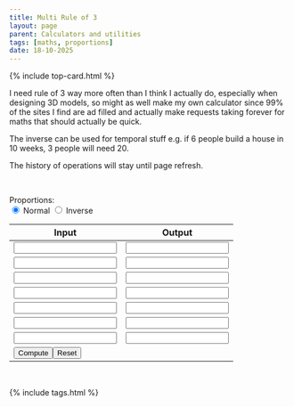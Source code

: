 ```yaml
---
title: Multi Rule of 3
layout: page
parent: Calculators and utilities
tags: [maths, proportions]
date: 18-10-2025
---
```

{% include top-card.html %}

I need rule of 3 way more often than I think I actually do, especially when designing 3D models, so might as well make my own calculator since 99% of the sites I find are ad filled and actually make requests taking forever for maths that should actually be quick.

The inverse can be used for temporal stuff e.g. if 6 people build a house in 10 weeks, 3 people will need 20.

The history of operations will stay until page refresh.


<br />

<script src="{{ site.baseurl }}/assets/js/ruleo3.js"></script>

<span>Proportions:</span><br />
<label>
    <input type="radio" name="props" value="normal" checked onchange="swap()"> Normal 
</label>
<label style="margin-in: 20px;">
    <input type="radio" name="props" value="inverse" onchange="swap()"> Inverse
</label>

<table>
    <thead>
        <th>Input</th>
        <th>Output</th>
    </thead>
    <tbody id="propstable">
        <tr>
            <td><input type="number" id="in1"></td>
            <td><input type="number" id="out1"><span id="nout1"></span></td>
        </tr>
        <tr>
            <td><input type="number" id="in2"></td>
            <td><input type="number" id="out2"><span id="nout2"></span></td>
        </tr>
        <tr>
            <td><input type="number" id="in3" class="multi"></td>
            <td><input type="number" id="out3" class="multi"><span id="nout3"></span></td>
        </tr>
        <tr>
            <td><input type="number" id="in4" class="multi"></td>
            <td><input type="number" id="out4" class="multi"><span id="nout4"></span></td>
        </tr>
        <tr>
            <td><input type="number" id="in5" class="multi"></td>
            <td><input type="number" id="out5" class="multi"><span id="nout5"></span></td>
        </tr>
        <tr>
            <td><input type="number" id="in6" class="multi"></td>
            <td><input type="number" id="out6" class="multi"><span id="nout6"></span></td>
        </tr>
        <tr>
            <td><input type="number" id="in7" class="multi"></td>
            <td><input type="number" id="out7" class="multi"><span id="nout7"></span></td>
        </tr>
        <tr>
            <td colspan=2><button onclick="compute()" style="margin-out: 5px;">Compute</button><button onclick="reset()">Reset</button></td>
        </tr>
    </tbody>
</table>

<div id="history"></div>

<br />



{% include tags.html %}